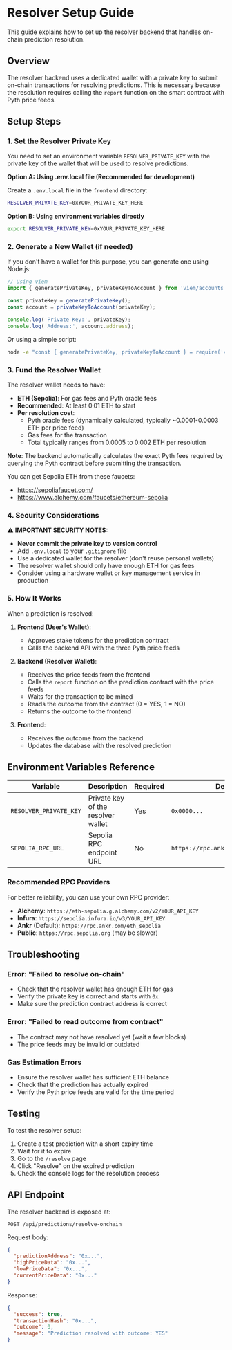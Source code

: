 # Resolver Setup Guide

This guide explains how to set up the resolver backend that handles on-chain prediction resolution.

## Overview

The resolver backend uses a dedicated wallet with a private key to submit on-chain transactions for resolving predictions. This is necessary because the resolution requires calling the `report` function on the smart contract with Pyth price feeds.

## Setup Steps

### 1. Set the Resolver Private Key

You need to set an environment variable `RESOLVER_PRIVATE_KEY` with the private key of the wallet that will be used to resolve predictions.

**Option A: Using .env.local file (Recommended for development)**

Create a `.env.local` file in the `frontend` directory:

```bash
RESOLVER_PRIVATE_KEY=0xYOUR_PRIVATE_KEY_HERE
```

**Option B: Using environment variables directly**

```bash
export RESOLVER_PRIVATE_KEY=0xYOUR_PRIVATE_KEY_HERE
```

### 2. Generate a New Wallet (if needed)

If you don't have a wallet for this purpose, you can generate one using Node.js:

```javascript
// Using viem
import { generatePrivateKey, privateKeyToAccount } from 'viem/accounts';

const privateKey = generatePrivateKey();
const account = privateKeyToAccount(privateKey);

console.log('Private Key:', privateKey);
console.log('Address:', account.address);
```

Or using a simple script:

```bash
node -e "const { generatePrivateKey, privateKeyToAccount } = require('viem/accounts'); const pk = generatePrivateKey(); const acc = privateKeyToAccount(pk); console.log('Private Key:', pk); console.log('Address:', acc.address);"
```

### 3. Fund the Resolver Wallet

The resolver wallet needs to have:
- **ETH (Sepolia)**: For gas fees and Pyth oracle fees
- **Recommended**: At least 0.01 ETH to start
- **Per resolution cost**: 
  - Pyth oracle fees (dynamically calculated, typically ~0.0001-0.0003 ETH per price feed)
  - Gas fees for the transaction
  - Total typically ranges from 0.0005 to 0.002 ETH per resolution

**Note**: The backend automatically calculates the exact Pyth fees required by querying the Pyth contract before submitting the transaction.

You can get Sepolia ETH from these faucets:
- https://sepoliafaucet.com/
- https://www.alchemy.com/faucets/ethereum-sepolia

### 4. Security Considerations

⚠️ **IMPORTANT SECURITY NOTES:**

- **Never commit the private key to version control**
- Add `.env.local` to your `.gitignore` file
- Use a dedicated wallet for the resolver (don't reuse personal wallets)
- The resolver wallet should only have enough ETH for gas fees
- Consider using a hardware wallet or key management service in production

### 5. How It Works

When a prediction is resolved:

1. **Frontend (User's Wallet)**:
   - Approves stake tokens for the prediction contract
   - Calls the backend API with the three Pyth price feeds

2. **Backend (Resolver Wallet)**:
   - Receives the price feeds from the frontend
   - Calls the `report` function on the prediction contract with the price feeds
   - Waits for the transaction to be mined
   - Reads the outcome from the contract (0 = YES, 1 = NO)
   - Returns the outcome to the frontend

3. **Frontend**:
   - Receives the outcome from the backend
   - Updates the database with the resolved prediction

## Environment Variables Reference

| Variable | Description | Required | Default |
|----------|-------------|----------|---------|
| `RESOLVER_PRIVATE_KEY` | Private key of the resolver wallet | Yes | `0x0000...` |
| `SEPOLIA_RPC_URL` | Sepolia RPC endpoint URL | No | `https://rpc.ankr.com/eth_sepolia` |

### Recommended RPC Providers

For better reliability, you can use your own RPC provider:

- **Alchemy**: `https://eth-sepolia.g.alchemy.com/v2/YOUR_API_KEY`
- **Infura**: `https://sepolia.infura.io/v3/YOUR_API_KEY`
- **Ankr** (Default): `https://rpc.ankr.com/eth_sepolia`
- **Public**: `https://rpc.sepolia.org` (may be slower)

## Troubleshooting

### Error: "Failed to resolve on-chain"

- Check that the resolver wallet has enough ETH for gas
- Verify the private key is correct and starts with `0x`
- Make sure the prediction contract address is correct

### Error: "Failed to read outcome from contract"

- The contract may not have resolved yet (wait a few blocks)
- The price feeds may be invalid or outdated

### Gas Estimation Errors

- Ensure the resolver wallet has sufficient ETH balance
- Check that the prediction has actually expired
- Verify the Pyth price feeds are valid for the time period

## Testing

To test the resolver setup:

1. Create a test prediction with a short expiry time
2. Wait for it to expire
3. Go to the `/resolve` page
4. Click "Resolve" on the expired prediction
5. Check the console logs for the resolution process

## API Endpoint

The resolver backend is exposed at:

```
POST /api/predictions/resolve-onchain
```

Request body:
```json
{
  "predictionAddress": "0x...",
  "highPriceData": "0x...",
  "lowPriceData": "0x...",
  "currentPriceData": "0x..."
}
```

Response:
```json
{
  "success": true,
  "transactionHash": "0x...",
  "outcome": 0,
  "message": "Prediction resolved with outcome: YES"
}
```

